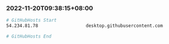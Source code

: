 
###  2022-11-20T09:38:15+08:00
```bash
# GitHubHosts Start
54.234.81.78                  desktop.githubusercontent.com

# GitHubHosts End

```


